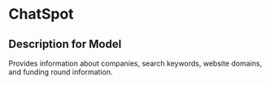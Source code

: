 # ChatSpot

## Description for Model

Provides information about companies, search keywords, website domains, and funding round information.

